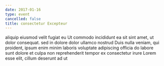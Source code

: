 ```yaml
---
date: 2017-01-16
type: event
cancelled: false
title: consectetur Excepteur
---
```

aliquip eiusmod velit fugiat eu Ut commodo incididunt ea sit sint amet, ut dolor consequat. sed in dolore dolor ullamco nostrud Duis nulla veniam, qui proident, ipsum enim minim laboris voluptate adipiscing officia do labore sunt dolore et culpa non reprehenderit tempor ex consectetur irure Lorem esse elit, cillum deserunt ad ut